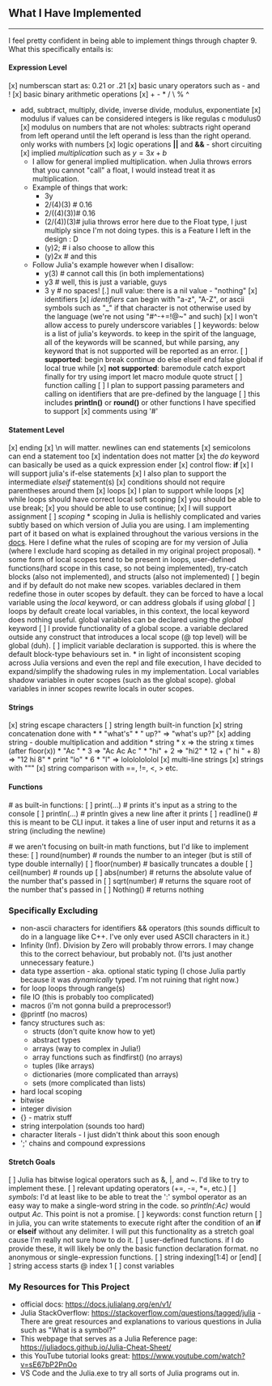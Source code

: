 ## What I Have Implemented
***
I feel pretty confident in being able to implement things through chapter 9. What this specifically entails is:
#### Expression Level
[x] numberscan start as: 0.21 or .21
[x] basic unary operators such as - and !
[x] basic binary arithmetic operations
  [x] \+ \- \* / \ % ^
  * add, subtract, multiply, divide, inverse divide, modulus, exponentiate
  [x] modulus if values can be considered integers is like regulas c modulus0
  [x] modulus on numbers that are not wholes: subtracts right operand from left operand until the left operand is less than the right operand. only works with numbers
[x] logic operations **||** and **&&** - short circuiting
[x] implied *multiplication* such as $y = 3x + b$
    * I allow for general implied multiplication. when Julia throws errors that you cannot "call" a float, I would instead treat it as multiplication.
    * Example of things that work:
        * 3y
        * 2/(4)(3)  # 0.16
        * 2/((4)(3))# 0.16
        * (2/(4))(3)# julia throws error here due to the Float type, I just multiply since I'm not doing types. this is a Feature I left in the design : D
        * (y)2;     # i also choose to allow this
        * (y)2x     # and this
    * Follow Julia's example however when I disallow:
        * y(3) # cannot call this (in both implementations)
        * y3 # well, this is just a variable, guys
        * 3 y # no spaces!
[.] null value: there is a nil value - "nothing"
[x] identifiers
  [x] *identifiers* can begin with "a-z", "A-Z", or ascii symbols such as "_" if that character is not otherwise used by the language (we're not using "#^-+=!@~" and such)
  [x] I won't allow access to purely underscore variables
[ ] keywords: below is a list of julia's keywords. to keep in the spirit of the language, all of the keywords will be scanned, but while parsing, any keyword that is not supported will be reported as an error.
  [ ] **supported**: begin break continue do else elseif end false global if local true while
  [x] **not supported**: baremodule catch export finally for try using import let macro module quote struct
[ ] function calling
  [ ] I plan to support passing parameters and calling on identifiers that are pre-defined by the language
  [ ] this includes **println()** or **round()** or other functions I have specified to support
[x] comments using '#'

#### Statement Level
[x] ending
  [x] \n will matter. newlines can end statements
  [x] semicolons can end a statement too
    [x] indentation does not matter
  [x] the *do* keyword can basically be used as a quick expression ender
[x] control flow: **if**
  [x] I will support julia's if-else statements
  [x] I also plan to support the intermediate *elseif* statement(s)
  [x] conditions should not require parentheses around them
[x] loops
  [x] I plan to support while loops
  [x] while loops should have correct local soft scoping
  [x] you should be able to use break;
  [x] you should be able to use continue;
[x] I will support assignment
[ ] *scoping*
    * scoping in Julia is hellishly complicated and varies subtly based on which version of Julia you are using. I am implementing part of it based on what is explained throughout the various versions in the [docs](https://docs.julialang.org/en/v1/manual/variables-and-scoping/). Here I define what the rules of scoping are for my version of Julia (where I exclude hard scoping as detailed in my original project proposal).
    * some form of local scopes tend to be present in loops, user-defined functions(hard scope in this case, so not being implemented), try-catch blocks (also not implemented), and structs (also not implemented)
  [ ] begin and if by default do not make new scopes. variables declared in them redefine those in outer scopes by default. they can be forced to have a local variable using the *local* keyword, or can address globals if using *global*
  [ ] loops by default create local variables, in this context, the local keyword does nothing useful. global variables can be declared using the *global* keyword
  [ ] I provide functionality of a global scope. a variable declared outside any construct that introduces a local scope (@ top level) will be global (duh).
  [ ] implicit variable declaration is supported. this is where the default block-type behaviours set in.
    * in light of inconsistent scoping across Julia versions and even the repl and file execution, I have decided to expand/simplify the shadowing rules in my implementation. Local variables shadow variables in outer scopes (such as the global scope). global variables in inner scopes rewrite locals in outer scopes.


#### Strings
[x] string escape characters
[ ] string length built-in function
[x] string concatenation done with *
    * "what's" * " up?" => "what's up?"
[x] adding string - double multiplication and addition
    * string * x => the string x times (after floor(x))
    * "Ac " * 3 => "Ac Ac Ac "
    * "hi" + 2 => "hi2"
    * 12 + (" hi " + 8) => "12 hi 8"
    * print "lo" * 6 * "l" => lolololololol
[x] multi-line strings 
[x] strings with """
[x] string comparison with ==, !=, <, > etc.

#### Functions
\# as built-in functions:
[ ] print(...) # prints it's input as a string to the console
[ ] println(...) # println gives a new line after it prints
[ ] readline() # this is meant to be CLI input. it takes a line of user input and returns it as a string (including the newline)  

\# we aren't focusing on built-in math functions, but I'd like to implement these:
[ ] round(number) # rounds the number to an integer (but is still of type double internally)
[ ] floor(number) # basically truncates a double 
[ ] ceil(number) # rounds up
[ ] abs(number) # returns the absolute value of the number that's passed in
[ ] sqrt(number) # returns the square root of the number that's passed in
[ ] Nothing() # returns nothing


### Specifically Excluding
* non-ascii characters for identifiers && operators (this sounds difficult to do in a language like C++. I've only ever used ASCII characters in it.)
* Infinity (Inf). Division by Zero will probably throw errors. I may change this to the correct behaviour, but probably not. (I'ts just another unnecessary feature.)
* data type assertion - aka. optional static typing (I chose Julia partly because it was *dynamically* typed. I'm not ruining that right now.)
* for loop loops through range(s)
* file IO (this is probably too complicated)
* macros (i'm not gonna build a preprocessor!)
* @printf (no macros)
* fancy structures such as:
  * structs (don't quite know how to yet)
  * abstract types
  * arrays (way to complex in Julia!)
  * array functions such as findfirst() (no arrays)
  * tuples (like arrays)
  * dictionaries (more complicated than arrays)
  * sets (more complicated than lists)
* hard local scoping
* bitwise
* integer division
* {} - matrix stuff
* string interpolation (sounds too hard)
* character literals - I just didn't think about this soon enough
* ';' chains and compound expressions


#### Stretch Goals
[ ] Julia has bitwise logical operators such as &, |, and ~. I'd like to try to implement these.
[ ] relevant updating operators (+=, -=, *=, etc.)
[ ] *symbols*: I'd at least like to be able to treat the ':' symbol operator as an easy way to make a single-word string in the code. so *println(:Ac)* would output *Ac*. This point is not a promise.
[ ] keywords: const function return 
[ ] in julia, you can write statements to execute right after the condition of an **if** or **elseif** without any delimiter. I will put this functionality as a stretch goal cause I'm really not sure how to do it.
[ ] user-defined functions. if I do provide these, it will likely be only the basic function declaration format. no anonymous or single-expression functions.
[ ] string indexing[1:4] or [end]
[ ] string access starts @ index 1
[ ] const variables

### My Resources for This Project
* official docs: https://docs.julialang.org/en/v1/
* Julia StackOverflow: https://stackoverflow.com/questions/tagged/julia - There are great resources and explanations to various questions in Julia such as "What is a symbol?"
* This webpage that serves as a Julia Reference page: https://juliadocs.github.io/Julia-Cheat-Sheet/
* this YouTube tutorial looks great: https://www.youtube.com/watch?v=sE67bP2PnOo
* VS Code and the Julia.exe to try all sorts of Julia programs out in.

